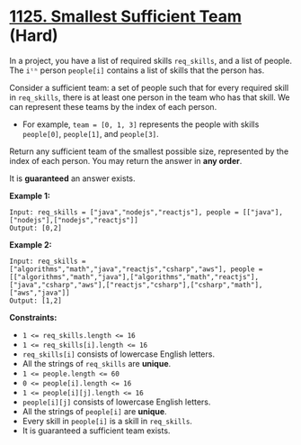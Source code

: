 # [1125. Smallest Sufficient Team][link] (Hard)

[link]: https://leetcode.com/problems/smallest-sufficient-team/

In a project, you have a list of required skills `req_skills`, and a list of people. The `iᵗʰ`
person `people[i]` contains a list of skills that the person has.

Consider a sufficient team: a set of people such that for every required skill in `req_skills`,
there is at least one person in the team who has that skill. We can represent these teams by the
index of each person.

- For example, `team = [0, 1, 3]` represents the people with skills `people[0]`, `people[1]`, and
`people[3]`.

Return any sufficient team of the smallest possible size, represented by the index of each person.
You may return the answer in **any order**.

It is **guaranteed** an answer exists.

**Example 1:**

```
Input: req_skills = ["java","nodejs","reactjs"], people = [["java"],["nodejs"],["nodejs","reactjs"]]
Output: [0,2]
```

**Example 2:**

```
Input: req_skills = ["algorithms","math","java","reactjs","csharp","aws"], people =
[["algorithms","math","java"],["algorithms","math","reactjs"],["java","csharp","aws"],["reactjs","csharp"],["csharp","math"],["aws","java"]]
Output: [1,2]
```

**Constraints:**

- `1 <= req_skills.length <= 16`
- `1 <= req_skills[i].length <= 16`
- `req_skills[i]` consists of lowercase English letters.
- All the strings of `req_skills` are **unique**.
- `1 <= people.length <= 60`
- `0 <= people[i].length <= 16`
- `1 <= people[i][j].length <= 16`
- `people[i][j]` consists of lowercase English letters.
- All the strings of `people[i]` are **unique**.
- Every skill in `people[i]` is a skill in `req_skills`.
- It is guaranteed a sufficient team exists.
